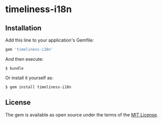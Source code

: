 # timeliness-i18n

## Installation

Add this line to your application's Gemfile:

```ruby
gem 'timeliness-i18n'
```

And then execute:

    $ bundle

Or install it yourself as:

    $ gem install timeliness-i18n

## License

The gem is available as open source under the terms of the [MIT License](http://opensource.org/licenses/MIT).
